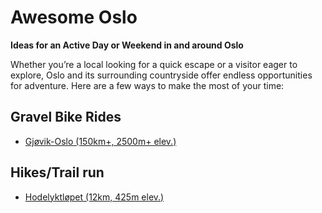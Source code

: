 # Awesome Oslo

**Ideas for an Active Day or Weekend in and around Oslo**

Whether you’re a local looking for a quick escape or a visitor eager to explore, Oslo and its surrounding countryside offer endless opportunities for adventure. Here are a few ways to make the most of your time:


## Gravel Bike Rides
- [Gjøvik-Oslo (150km+, 2500m+ elev.)](src/bicycle/gravel/Gjøvik-Oslo/Gjøvik-Oslo.md)

## Hikes/Trail run
- [Hodelyktløpet (12km, 425m elev.)](src/run/trails/Hodelyktløpet.md)